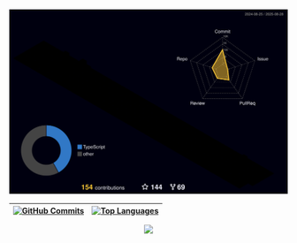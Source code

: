 

 <div align="center" >
  </div>
  <br />

  ![Status](./profile-3d-contrib/profile-night-rainbow.svg)

 | [![GitHub Commits](http://github-profile-summary-cards.vercel.app/api/cards/productive-time?username=murilo1of1&theme=dracula&utcOffset=-3)](https://github.com/vn7n24fzkq/github-profile-summary-cards) | [![Top Languages](http://github-profile-summary-cards.vercel.app/api/cards/repos-per-language?username=murilo1of1&theme=dracula)](https://github.com/vn7n24fzkq/github-profile-summary-cards) |
 | ----------- | ----------- |

  <div align="center" >
<a href="https://skillicons.dev"   >
  <img src="https://skillicons.dev/icons?i=git,javascript,typescript,react,c,cpp,java,python,css,html,next,tailwind,nodejs,express,docker,figma,github,jest,postgres,sqlite" />
</a>
  <br />

  </div>
